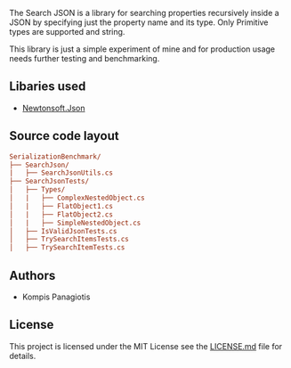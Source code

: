 The Search JSON is a library for searching properties recursively inside a JSON by specifying just the property name and its type. 
Only Primitive types are supported and string.

This library is just a simple experiment of mine and for production usage needs further testing and benchmarking.

## Libaries used

- [Newtonsoft.Json](https://github.com/JamesNK/Newtonsoft.Json)

## Source code layout

``` ini
SerializationBenchmark/
├── SearchJson/
|   ├── SearchJsonUtils.cs
├── SearchJsonTests/
│   ├── Types/
│   |   ├── ComplexNestedObject.cs
│   |   ├── FlatObject1.cs
│   |   ├── FlatObject2.cs
│   |   ├── SimpleNestedObject.cs
│   ├── IsValidJsonTests.cs
│   ├── TrySearchItemsTests.cs
│   ├── TrySearchItemTests.cs
```

## Authors

- Kompis Panagiotis


## License

This project is licensed under the MIT License see the [LICENSE.md](https://github.com/PKompis/SearchJson/blob/main/LICENSE) file for details.